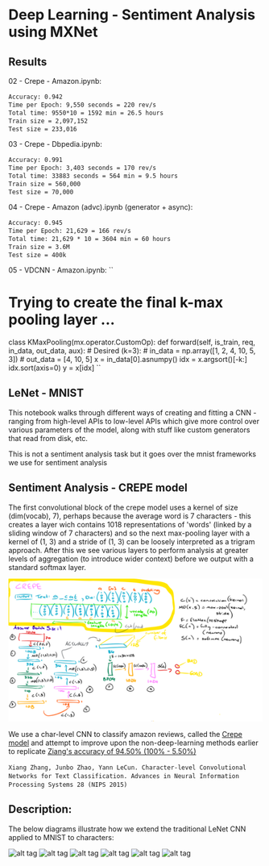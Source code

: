 # Deep Learning - Sentiment Analysis using MXNet

## Results

02 - Crepe - Amazon.ipynb:
```
Accuracy: 0.942
Time per Epoch: 9,550 seconds = 220 rev/s
Total time: 9550*10 = 1592 min = 26.5 hours
Train size = 2,097,152
Test size = 233,016
```

03 - Crepe - Dbpedia.ipynb:
```
Accuracy: 0.991
Time per Epoch: 3,403 seconds = 170 rev/s
Total time: 33883 seconds = 564 min = 9.5 hours
Train size = 560,000 
Test size = 70,000
```

04 - Crepe - Amazon (advc).ipynb (generator + async):
```
Accuracy: 0.945
Time per Epoch: 21,629 = 166 rev/s
Total time: 21,629 * 10 = 3604 min = 60 hours
Train size = 3.6M
Test size = 400k
```

05 - VDCNN - Amazon.ipynb:
``
# Trying to create the final k-max pooling layer ...
class KMaxPooling(mx.operator.CustomOp):
    def forward(self, is_train, req, in_data, out_data, aux):
        # Desired (k=3):
        # in_data = np.array([1, 2, 4, 10, 5, 3])
        # out_data = [4, 10, 5]
        x = in_data[0].asnumpy()
        idx = x.argsort()[-k:]
        idx.sort(axis=0)
        y = x[idx]
``

## LeNet - MNIST

This notebook walks through different ways of creating and fitting a CNN - ranging from high-level APIs to low-level APIs which give more control over various parameters of the model, along with stuff like custom generators that read from disk, etc.

This is not a sentiment analysis task but it goes over the mnist frameworks we use for sentiment analysis

## Sentiment Analysis - CREPE model

The first convolutional block of the crepe model uses a kernel of size (dim(vocab), 7), perhaps because the average word is 7 characters - this creates a layer wich contains 1018 representations of 'words' (linked by a sliding window of 7 characters) and so the next max-pooling layer with a kernel of (1, 3) and a stride of (1, 3) can be loosely interpreted as a trigram approach. After this we see various layers to perform analysis at greater levels of aggregation (to introduce wider context) before we output with a standard softmax layer.

![alt tag](pics/crepe.png)

We use a char-level CNN to classify amazon reviews, called the [Crepe model](https://github.com/zhangxiangxiao/Crepe) and attempt to improve upon the non-deep-learning methods earlier to replicate [Ziang's accuracy of 94.50% (100% - 5.50%)](http://arxiv.org/abs/1509.01626)

```Xiang Zhang, Junbo Zhao, Yann LeCun. Character-level Convolutional Networks for Text Classification. Advances in Neural Information Processing Systems 28 (NIPS 2015)```

## Description:

The below diagrams illustrate how we extend the traditional LeNet CNN applied to MNIST to characters:

![alt tag](pics/char_sen_1.png)
![alt tag](pics/char_sen_2.png)
![alt tag](pics/char_sen_3.png)
![alt tag](pics/char_sen_4.png)
![alt tag](pics/char_sen_5.png)
![alt tag](pics/char_sen_6.png)